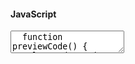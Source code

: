 
#### JavaScript

<textarea class="code-editor-js" name="code">
  function previewCode() {
    let codePreview = document.querySelectorAll(".code-preview");
    let preview =  codePreview[i].contentDocument;
    preview.open();
    preview.write(editor.getValue());
    preview.close();
  }    
  function addStylesheet(file) {
    let codePreview = document.querySelectorAll('.code-preview');
    let codePreviewDoc = codePreview[i].contentDocument.head;
    let css = document.createElement("link");
    css.type = "text/css";
    css.rel = "stylesheet";
    css.href = file;
    codePreviewDoc.appendChild(css);
  }
</textarea>
